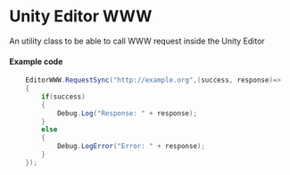 # Unity Editor WWW
An utility class to be able to call WWW request inside the Unity Editor

#### Example code

```cs
    EditorWWW.RequestSync("http://example.org",(success, response)=>
    {
        if(success)
        {
            Debug.Log("Response: " + response);
        }
        else
        {
            Debug.LogError("Error: " + response);
        }
    });
```
